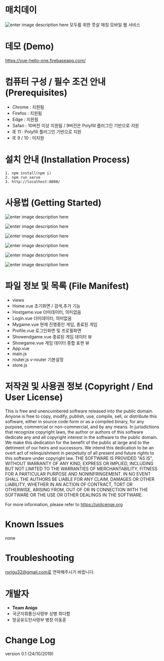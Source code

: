 # 매치데이

![enter image description here](https://lh3.googleusercontent.com/ON6TP_4rZ2KC1y1APGXtGak__Oua4e6TCjU06L-IYPQiFgDztCt453InKMe-F_tvF18I84faPuP8Sjyc2iJSyFNU-HgarSZHy6rWbWOQH_pfkaU21XTIFRyxZMJKqZ7ZT-oBTYLsstd4kOZ-z4Vih8QD5e-SwhKNZwCh38dzvgo8YO4RegtLnxy0IlV6MLRy-iCCSo7dx-5BgR-JLM3NJcyUiaO0oTofl7SD2k-Biij1LjdilGp8cAb86S0BFX3mIVHwyZrBTO4kmDNIJ8ONuB2Gen6fwJqoHQLki0PfP3z3jbLm1hF1p7BTtF8zxMod0H-LCUofDlWFTx6t3IqM6Mw7AWH_5IrL4RvoFbuIg7En00TA82L7WZg6wdJQ6G6SAa_gAJ0Y0Dxy8YN-MdY3TEXhdgwLFQr_E8n0FqNS7MpvjsFACIaWKWzC4syFhygbMIj3UjNVApSdn5FwC7d1yNG6_wUA1K7ljsCUwBnmeo64Ap-_m8XlgE49KKU8peCEqceJT5vX2nqOqM8WC7Weh7f-aG9sLlavZ8mNEjxL32gqpkAxlRm2yV3kwekQ5ZsXRyoIBOsiHEBrHSCtM1VUosEB7IpJlIR-3p8573XZFQ6MJzPVfiaw1LfWPFN91rU8qBEg-FKw3xeGi6rrzZvi7v2gVanp2rqmcZHNl5p4PnznX-M=w1169-h658-no)
모두를 위한 풋살 매칭 모바일 웹 서비스


# 데모 (Demo)
https://vue-hello-one.firebaseapp.com/

# 컴퓨터 구성 / 필수 조건 안내 (Prerequisites)

- Chrome : 지원됨
- Firefox : 지원됨
- Edge : 지원됨
- Safari : 10버전 이상 지원됨 / 9버전은 Polyfill 플러그인 기반으로 지원
- IE 11 : Polyfill 플러그인 기반으로 지원
- IE 9 / 10 : 미지원

# 설치 안내 (Installation Process)

```
1. npm install(npm i)
2. npm run serve
3. http://localhost:8080/ 
```

# 사용법 (Getting Started)

![enter image description here](https://lh3.googleusercontent.com/qjcNXwTN6y1n5jUDCHZuHr0yc0iOK-P22LIp_E5LtZXggmbmDRG3_CmydpM9PCd6g9SC21czM58JwR2JQaEXduvzpZ_JNcXIknMgYCBMwcht0bvc5y_guDnFxGGa9UiPtKXkP7Q0v0-Qp6aVGvTn8l7Y_LbaZ31jj9sJHZPIjJvEgSITuCuCzmlBQuUNwHFjq7PpW79QR-As81hlvQji8OIpfViPszAqHGAvg30Sq8nFup6bifcuyq2uaveuWvgS4AKWl0vMsbRbY75lrEv7CLwX0dqBnfj_dmPqHfNi528zmX4CLQl94iFwxT4CYUvpMu2SjgVCoHYWY2y8rQHOJf7ATPRihc7tWKzXOR8MiDZO8al9MIcODpZSh5Hfo-fXlaUWhdWIbDVhSdFisGWSkn4KcEUr_LzgFzxfwUciJeDaOKWyxzgQ7XmIRBU0MRN4mUIT-tuyD4A6wenKdCJtfbp3_ShOFbDo3s0jquVf4cswuZQDX0eSyReacWWGPQpYIxqjrh_t8KAT8tpSlJF8ANIxD7eXxu62iTJMA7TGjSRev_9m3iYuQjwwOI10SfpD6dkGCc9N_nVa09mPmvbUga5OY4ewTDySAJIUuYlMfdPCydK61hc2ozpRclZpQdI0RRl8JUHhvGbR0kCWh-ZFU2h8dzc8f04PBIpAVZcjUVe33qo=w1169-h655-no)

![enter image description here](https://lh3.googleusercontent.com/zSQumAZaAAhEyuxNNsCzza40PYvRvk0PuFiixRlYLBgDQqqxctYGome3H9rZOByUlX8kKKnTat_Gi7wB_OoqckJb1D4NsxkgUBRcytRSu2LtGUAom9eA4qeo-sq1RoIF9j72EK1j-vnsR5hSs84mSeXoZzlZULED9tx7SSzke1YKwHjOyLuNvy9GDZS-mGgxeoLuWCogXZ9F-HTbfaJLIYnUespeb-xru_7IlxeN7wiAACjDLIo3L_2BcxwId5WrzSta9Ew-g-c_bsiX5LPya1Ie0P7EvIn585PwRxK2I6busNIZv1Bhc6mWu8Ky3MH712YX5Zgh_NOi6zhhcQ7qxcQ0CAkiSGVwEX5u1rVCHkxkG2ydZcByym4N4ETCqc4qsBxfLqIEslCKfWE1qUBhwDlTUgbBQzxoGLCidZ1LvtorLB34TzKiBMGancudPn-YvaOhE2h79G7jVr5ttfQKRuEUlGiVmK8Tqy6GYpl4UgWJ22rSwKopW3SsYcjpNNkKT5znTed2_5Rb8p0csT0l8zI_R8_cOBNdaFc4fughdJH8B-YsLTJ8pEAz5cLoD3sD1X5dHHZNqS5pDTfehfctcNN4oOPdG4gQXdKMDTvJ9CzH4A4PfDcgjEPo__aRKj-JzP-Zzc8R8scFl0zZxDTmAzkxBoAnTaOGyyFCdJV4JBn6UYk=w1169-h651-no)

![enter image description here](https://lh3.googleusercontent.com/QvuAA6brY4cjjG7UU3HuobFyWcCcBY3o-9OnDqXWz6mugF7UTU4Ls2vCf8L82uy1yEy1_xQ4KTg5GT-1jIoQcb9xtGag_psY3KCObwvmfqX35280SJZZ0ONtGiwSoBQDtrgoMjnmlRNXoOtTcM_IYYcY5qUwCmi5ROK6ABG65z9OJqjPQ-NnapErgVgK1PlyEUPMv50yIwKkA2H2ZLy2kqJMDCiEqd636_Wbd2spM71rUOgIZdGU5WIrCWLSRcxz3IM2jLBsSA4EOT71r8dpAatXeU9Q7J2mhNZtCsiTc-1aUKxVbOrmid-uY8RpSwt3hpzZbKFqPm3LRDRSNagHa_5WCP7pAI1jz9ohmZwlygWNcvKi0CW65TpYZucSFclaakf68GaHgSCJw1Go5BjsjgrNdHtSe1WuqCgPOCa_QoAzVkPxqFNcYW-7kNr8z5hvZ19lbqA3RJoO8ENHq_jQIpRJuRpp542lIPp5hhkW4LJNyPWiiUCIMxmbtdIMIh5TNbQN6fLKfx0nAkbwpkdsj4CDU_PNxcYTR98XQYiE7x3GX-hAWpUHgNhpyAZftO_meZh68-6ukZQTfYZbD4GkibQ4N2aAdEzgdnXwdUS0HTfjT78KVq-Ond-rb58fZFYaqCv8jzwA8YaloJz7xbaR2p1-5WAtiz2peetFwSbrL2qJX-I=w1169-h657-no)

![enter image description here](https://lh3.googleusercontent.com/qpCdNKa6gi16l_Vq1QtUVSXiyFbGFNBYWMRSHyZjOn7_EyUWG3teH4tk7MeqxcS2Qg_HrEs3H5EGG1LQihK2C-7gIL_-e6V_dWRw0Z4U1CkV34yXaO42aQ8UkafnJt8W4NxKgPj4SZfLZ54BDsSyXT4KAdhu8l1lHJDq-7iUR6gkyEZSGihRXVh9PYhhPPrDj6-KbGHNwIsUwhzT8kJGCOljzXJdioBSN_k75vsPJzGOn_qI5ZTj4aP_qKXFyXbLPQYdChYIizbuj3wntCjHuPGalwwFAOoJoGFy1sTE0Yh6BQgotBDhj_TQIHmbT8HlqvKbq6coRVt_UNJFR2blcRdxzSrNGwjfVrFn3IOehOEdH_lYCy5c6IoN_Y8xIe0euZAjO0znPCaAsx8mmTTv17NJDUF3wY2WRC5xI9LT7g1FJXlJkeKYwN0DvIhbdQIHg2MhZuU0jfnnhSdNY-FYK3s9VqaMs-XkfoTz2gUR03n2e3zia1QCczMjg77UhluXGFHPplpK55iKNBnuxzbPDpHnptCkuJDGgtLfxE0TU2zwikSStXBE9_r-uQLG8WUtw3RkaQtui39JmZRcuSRozzVthTj4ykmqwbSUt05zjjkCR8huuZNmKAbA2p8K3wMBQbf_N7-tRMbh8w_qcK4YgPsIIVWVEW_fjZdx0QXu5prisgo=w1169-h657-no)

![enter image description here](https://lh3.googleusercontent.com/FhPnrlq_LK4xx4rjvobkq8TokI4N_-1hXHj3y7hT3gq3Eg95dUJST6I_SBKJVnnrQXaJR_jvBOlMbMsMKRPgcswXUJlhp2yWDBK1PxfErc9xqztzcTfyS24wkOrpUUxmJ7SYWwJ-7jOCLsEhx4uSsgR68zSqz6zYW1A0TdHZPK5Oumwtj1Ghfsdh-Uq7sprBBzZnPSorOwExkBRdVaCADQBwvN7f3j-7ZpFy2r9Clgcj8a-_neJk1CLZ78vNzHrMFYXLZprz-p8G5FLir2xb_mZWNslDbnePV4_qP458--ABq1Mcu0QvE0NSrCVrfHeuFVTv4VYCeZXf1UibSki2ZR7Q9sz6Z5fQVjVeN5x1C-x04Tz7x2tzXdpODNE4134YG9f3OWKj7CJIJgJV1_3-fehup5kg7We8bqPJbwuVCx86xywhR1b2E4kxC7AsK50awTRQzXdEP7g-c0iVUflE3FDE10O6wxbmHYGT8GWHga8oaJODuRoTYpX_h8VsY7fYy-lFqbkOjTKap0zhzOZiDGkldsKxJv2BzGRYb06BznfaBEyNQ2gOfQtLa2GKXoAfDnkAtb-d4LQaxV8dHqCu-Oyo5n_Ydu_MLOTOU3CqAUyEsNU4sUVdkh8ch-J8AI-fSLju7dlf5zy-6NQZVB4YQRDuzr1BvKdeRIzyhXJ2uGzrOWU=w1169-h649-no)

![enter image description here](https://lh3.googleusercontent.com/5C967IIgRRA_AawbanfPHIDx9TLSOeF79op9ROUvShRZIFXf745GXDT50X2_KGMr9n1aZWX0hZ4ERzwUY_FO6Ct7UyXeYLCp9yEJzrGh_nqIMfiJVUdu7e00ACAUEzus1VN8LHNVQMEnxGRUSdnjm04L3A7v-2XrbpzjnkpycIlLL8yY5A9VQyvfA92litDjb9xPDD27GiJUadwPc3DLe4ScCYJnWSuGnO3O3traTh7yDZf0W_KDggYorKTm4qwoTiIf7GetDYDQu8SHeDl7pLb-JLj71rlT9nkpknFzjx2xhmpCMrnTOKtYV8fwSVcWdAGTyeTNiiY5OXYA_lLpNkBl0_AuahxDIW2GRUzwG3J-__SlpWJ5ZFVHuBywybOCF7UoRlaTRvmnk_oe2D6r-baa9CeuDg55WXTLnhCtSZohhtC90oc-aO9i4aEG-9TPoBeTwnWZdgvLK4-lHoBQmuMCLrixbv7khc51ptoWouSNZmW_SRoLyoSq9Auu-LAqql8LN2F2eFJvzTI7RdbcY8a2tN6wcYNvJiGy5sJOKRY5lf8Advar649tOifaiQAxA2LqE9_H_5DlAnpvGJhCQjjysqUeqORsjC_VNYTYeOJlHGLRYPIs_Jbam4FuEzDFdj1AkWkZ0b8FVimYPUsk3aTiQiNJCfOqAtc2aVRVsZsY2Ik=w1169-h662-no)

# 파일 정보 및 목록 (File Manifest)
- views
-  Home.vue							초기화면 / 검색,추가 기능
- Hostgame.vue					더미데이터, 의미없음
- Login.vue							 더미데이터, 의미없음
-  Mygame.vue						현재 진행중인 게임, 종료된 게임
-  Profile.vue							로그인화면 및 프로필화면
-  Showendgame.vue			종료된 게임 데이터 뷰
-  Showgame.vue					게임 데이터 종합 표현 뷰
- App.vue									
- main.js
- router.js									v-router 기본설정
- store.js



# 저작권 및 사용권 정보 (Copyright / End User License)

This is free and unencumbered software released into the public domain. Anyone is free to copy, modify, publish, use, compile, sell, or distribute this software, either in source code form or as a compiled binary, for any purpose, commercial or non-commercial, and by any means. In jurisdictions that recognize copyright laws, the author or authors of this software dedicate any and all copyright interest in the software to the public domain. We make this dedication for the benefit of the public at large and to the detriment of our heirs and successors. We intend this dedication to be an overt act of relinquishment in perpetuity of all present and future rights to this software under copyright law.
THE SOFTWARE IS PROVIDED "AS IS", WITHOUT WARRANTY OF ANY KIND, EXPRESS OR IMPLIED, INCLUDING BUT NOT LIMITED TO THE WARRANTIES OF MERCHANTABILITY, FITNESS FOR A PARTICULAR PURPOSE AND NONINFRINGEMENT. IN NO EVENT SHALL THE AUTHORS BE LIABLE FOR ANY CLAIM, DAMAGES OR OTHER LIABILITY, WHETHER IN AN ACTION OF CONTRACT, TORT OR OTHERWISE, ARISING FROM, OUT OF OR IN CONNECTION WITH THE SOFTWARE OR THE USE OR OTHER DEALINGS IN THE SOFTWARE.

For more information, please refer to <https://unlicense.org>

# Known Issues
none

# Troubleshooting
rorigu32@gmail.com로 연락해주시기 바랍니다.

# 개발자
- **Team Anigo**
- 국군지휘통신사령부 상병 최다함
- 방공유도탄사령부 병장 이동훈

# Change Log

version 0.1 (24/10/2019)
 
